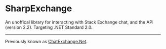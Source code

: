# SharpExchange

An unoffical library for interacting with Stack Exchange chat, and the API (version 2.2). Targeting .NET Standard 2.0.
 
---

Previously known as [ChatExchange.Net](https://github.com/ArcticEcho/ChatExchange.Net).
